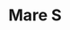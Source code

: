 ---
title: Mare S
date: 
draft: false

# descripcion
description : Argolla de plata facetada

materials: Plata 925

color: Plateado

dimensions: 2,5cm diam

code: 01-11-0368

type: "Aros"

categories: []

price: $1.940,00

price_eftvo: $1.650,00

# Images
# first image will be shown in the product page
images:
  # - image: "images/path_to_image"
  # La ubicacion de las imagenes es imagenes/Aros/Aros.Argollas/01-11-0368-mare-s
  - image: "./images/aros/argollas/01-11-0368-argollas-facetadas-chicas_a.JPG"
  - image: "./images/aros/argollas/01-11-0368-argollas-facetadas-chicas_b.JPG"
---